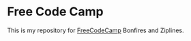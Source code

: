 Free Code Camp
==============

This is my repository for <a href="https://www.freecodecamp.com">FreeCodeCamp</a> Bonfires and Ziplines.


